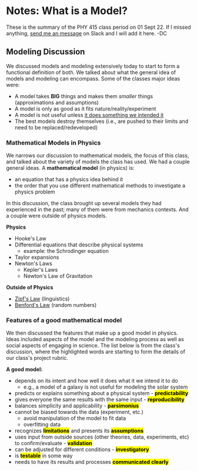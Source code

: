 # Notes: What is a Model?

These is the summary of the PHY 415 class period on 01 Sept 22. If I missed anything, [send me an message](https://phy415fall2022.slack.com/) on Slack and I will add it here. -DC

## Modeling Discussion

We discussed models and modeling extensively today to start to form a functional definition of both. We talked about what the general idea of models and modeling can encompass. Some of the classes major ideas were:

- A model takes **BIG** things and makes them *smaller* things (approximations and assumptions)
- A model is only as good as it fits nature/reality/experiment
- A model is not useful unless <ins>it does something we intended it</ins>
- The best models destroy themselves (i.e., are pushed to their limits and need to be replaced/redeveloped)

### Mathematical Models in Physics

We narrows our discussion to mathematical models, the focus of this class, and talked about the variety of models the class has used. We had a couple general ideas. A **mathematical model** (in physics) is:

- an equation that has a physics idea behind it
- the order that you use different mathematical methods to investigate a physics problem

In this discussion, the class brought up several models they had experienced in the past; many of them were from mechanics contexts. And a couple were outside of physics models.

**Physics**
- Hooke's Law
- Differential equations that describe physical systems
    - example: the Schrodinger equation 
- Taylor expansions
- Newton's Laws
    - Kepler's Laws
    - Newton's Law of Gravitation

**Outside of Physics**
- [Zipf's Law](https://en.wikipedia.org/wiki/Zipf%27s_law) (linguistics)
- [Benford's Law](https://en.wikipedia.org/wiki/Benford%27s_law) (random numbers)

### Features of a good mathematical model

We then discussed the features that make up a good model in physics. Ideas included aspects of the model and the modeling process as well as social aspects of engaging in science. The list below is from the class's discussion, where the highlighted words are starting to form the details of our class's project rubric.

**A good model:**

- depends on its intent and how well it does what it we intend it to do
    - e.g., a model of a galaxy is not useful for modeling the solar system
- predicts or explains something about a physical system - <mark>**predictability**</mark>
- gives everyone the same results with the same input - <mark>**reproducibility**</mark>
- balances simplicity and applicability - <mark>**parsimonius**</mark>
- cannot be biased towards the data (experiment, etc.) 
    - avoid manipulation of the model to fit data
    - overfitting data
- recognizes <mark>**limitations**</mark> and presents its <mark>**assumptions**</mark>
- uses input from outside sources (other theories, data, experiments, etc) to confirm/evaluate - <mark>**validation**</mark>
- can be adjusted for different conditions - <mark>**investigatory**</mark>
- is <mark>**testable**</mark> in some way
- needs to have its results and processes <mark>**communicated clearly**</mark>